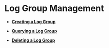 # Log Group Management<a name="lts_02_0002"></a>

-   **[Creating a Log Group](creating-a-log-group.md)**  

-   **[Querying a Log Group](querying-a-log-group.md)**  

-   **[Deleting a Log Group](deleting-a-log-group.md)**  


